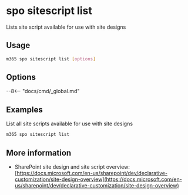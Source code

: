 # spo sitescript list

Lists site script available for use with site designs

## Usage

```sh
m365 spo sitescript list [options]
```

## Options

--8<-- "docs/cmd/_global.md"

## Examples

List all site scripts available for use with site designs

```sh
m365 spo sitescript list
```

## More information

- SharePoint site design and site script overview: [https://docs.microsoft.com/en-us/sharepoint/dev/declarative-customization/site-design-overview](https://docs.microsoft.com/en-us/sharepoint/dev/declarative-customization/site-design-overview)